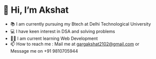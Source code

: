 # 👋 Hi, I’m Akshat
- 📚 I am currently pursuing my Btech at Delhi Technological University
- 💻 I have keen interest in DSA and solving problems
- 🧑‍💻 I am current learning Web Development
- 📫 How to reach me : Mail me at gargakshat2102@gmail.com or Message me on +91 9810705944

<!---
Akshat21020/Akshat21020 is a ✨ special ✨ repository because its `README.md` (this file) appears on your GitHub profile.
You can click the Preview link to take a look at your changes.
--->
